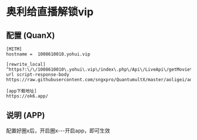 # 奥利给直播解锁vip

## 配置 (QuanX)

```properties
[MITM]
hostname =  1008610010.yohui.vip

[rewrite_local]
^https?:\/\/1008610010\.yohui\.vip\/index\.php\/Api\/LiveApi\/getMovietime url script-response-body https://raw.githubusercontent.com/sngxpro/QuantumultX/master/aoligei/aoligei.js

[app下载地址]
https://ok6.app/
```

## 说明 (APP)
配置好圈x后，开启圈x---开启app，即可生效


